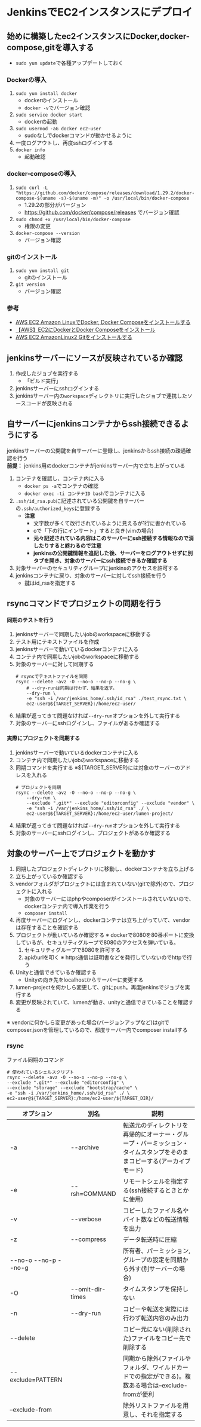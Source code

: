 # JenkinsでEC2インスタンスにデプロイ

## 始めに構築したec2インスタンスにDocker,docker-compose,gitを導入する

- ```sudo yum update```で各種アップデートしておく

### Dockerの導入
1. ```sudo yum install docker```
    - dockerのインストール
    - ```docker -v```でバージョン確認
1. ```sudo service docker start```
    - dockerの起動
1. ```sudo usermod -aG docker ec2-user```
    - sudoなしでdockerコマンドが動かせるように
1. 一度ログアウトし、再度sshログインする
1. ```docker info```
    - 起動確認

### docker-composeの導入
1. ```sudo curl -L "https://github.com/docker/compose/releases/download/1.29.2/docker-compose-$(uname -s)-$(uname -m)" -o /usr/local/bin/docker-compose```
    - 1.29.2の部分がバージョン
    - https://github.com/docker/compose/releases でバージョン確認
1. ```sudo chmod +x /usr/local/bin/docker-compose```
    - 権限の変更
1. ```docker-compose --version```
    - バージョン確認

### gitのインストール
1. ```sudo yum install git```
    - gitのインストール
1. ```git version```
    - バージョン確認

### 参考
- [AWS EC2 Amazon LinuxでDocker, Docker Composeをインストールする](https://qiita.com/shinespark/items/a8019b7ca99e4a30d286)
- [【AWS】EC2にDockerとDocker Composeをインストール](https://kacfg.com/aws-ec2-docker/)
- [AWS EC2 AmazonLinux2 Gitをインストールする](https://qiita.com/miriwo/items/8d5b35950232c1126d36)

## jenkinsサーバーにソースが反映されているか確認
1. 作成したジョブを実行する
    - 「ビルド実行」
1. jenkinsサーバーにsshログインする
1. jenkinsサーバー内の```workspace```ディレクトリに実行したジョブで連携したソースコードが反映される

## 自サーバーにjenkinsコンテナからssh接続できるようにする
jenkinsサーバーの公開鍵を自サーバーに登録し、jenkinsからssh接続の疎通確認を行う<br>
**前提：**
jenkins用のdockerコンテナがjenkinsサーバー内で立ち上がっている
1. コンテナを確認し、コンテナ内に入る
    - ```docker ps -a```でコンテナの確認
    - ```docker exec -ti コンテナID bash```でコンテナに入る
1. ```.ssh/id_rsa.pub```に記述されている公開鍵を自サーバーの```.ssh/authorized_keys```に登録する
    - **注意**
        - 文字数が多くて改行されているように見えるが1行に書かれている
        - oで「下の行にインサート」すると良き(vimの場合)
        - **元々記述されている内容はこのサーバーにssh接続する情報なので消したりすると終わるので注意**
        - **jenkinsの公開鍵情報を追記した後、サーバーをログアウトせずに別タブを開き、対象のサーバーにssh接続できるか確認する**
1. 対象サーバーのセキュリティグループにjenkinsのアクセスを許可する
1. jenkinsコンテナに戻り、対象のサーバーに対してssh接続を行う
    - 鍵はid_rsaを指定する

## rsyncコマンドでプロジェクトの同期を行う
#### 同期のテストを行う
1. jenkinsサーバーで同期したいjobのworkspaceに移動する
1. テスト用にテキストファイルを作成
1. jenkinsサーバーで動いているdockerコンテナに入る
1. コンテナ内で同期したいjobのworkspaceに移動する
1. 対象のサーバーに対して同期する
    ```
    # rsyncでテキストファイルを同期
    rsync --delete -avz -O --no-o --no-p --no-g \
        # --dry-runは同期は行わず、結果を返す。
        --dry-run \
        -e "ssh -i /var/jenkins_home/.ssh/id_rsa" ./test_rsync.txt \
        ec2-user@${TARGET_SERVER}:/home/ec2-user/
    ```
1. 結果が返ってきて問題なければ```--dry-run```オプションを外して実行する
1. 対象のサーバーにsshログインし、ファイルがあるか確認する

#### 実際にプロジェクトを同期する
1. jenkinsサーバーで動いているdockerコンテナに入る
1. コンテナ内で同期したいjobのworkspaceに移動する
1. 同期コマンドを実行する
    ※${TARGET_SERVER}には対象のサーバーのアドレスを入れる
    ```
    # プロジェクトを同期
    rsync --delete -avz -O --no-o --no-p --no-g \
        --dry-run \
        --exclude ".git*" --exclude "editorconfig" --exclude "vendor" \
        -e "ssh -i /var/jenkins_home/.ssh/id_rsa" ./ \
        ec2-user@${TARGET_SERVER}:/home/ec2-user/lumen-project/
    ```
1. 結果が返ってきて問題なければ```--dry-run```オプションを外して実行する
1. 対象のサーバーにsshログインし、プロジェクトがあるか確認する

## 対象のサーバー上でプロジェクトを動かす
1. 同期したプロジェクトディレクトリに移動し、dockerコンテナを立ち上げる
1. 立ち上がっているか確認する
1. vendorフォルダがプロジェクトには含まれていない(gitで除外)ので、プロジェクトに入れる
    - 対象のサーバーにはphpやcomposerがインストールされていないので、dockerコンテナ内で導入作業を行う
    - ```composer install```
1. 再度サーバーにログインし、dockerコンテナは立ち上がっていて、vendorは存在することを確認する
1. プロジェクトが動いているか確認する
    ※ dockerで8080を80番ポートに変換しているが、セキュリティグループで8080のアクセスを弾いている。
    1. セキュリティグループで8080を許可する
    1. apiのurlを叩く
        ※ https通信は証明書などを発行していないのでhttpで行う
1. Unityと通信できているか確認する
    - Unityの向き先をlocalhostからサーバーに変更する
1. lumen-projectを何かしら変更して、gitにpush。再度jenkinsでジョブを実行する
1. 変更が反映されていて、lumenが動き、unityと通信できていることを確認する

※ vendorに何かしら変更があった場合(バージョンアップなど)はgitでcomposer.jsonを管理しているので、都度サーバー内でcomposer installする

### rsync
ファイル同期のコマンド
```
# 使われているシェルスクリプト
rsync --delete -avz -O --no-o --no-p --no-g \
--exclude ".git*" --exclude "editorconfig" \
--exclude "storage" --exclude "bootstrap/cache" \
-e "ssh -i /var/jenkins_home/.ssh/id_rsa" ./ \
ec2-user@${TARGET_SERVER}:/home/ec2-user/${TARGET_DIR}/
```
| オプション           | 別名             | 説明                                                                                                                   |
| -------------------- | ---------------- | ---------------------------------------------------------------------------------------------------------------------- |
| -a                   | --archive        | 転送元のディレクトリを再帰的にオーナー・グループ・パーミッション・タイムスタンプをそのままコピーする(アーカイブモード) |
| -e                   | --rsh=COMMAND    | リモートシェルを指定する(ssh接続するときとかに使用)                                                                    |
| -v                   | --verbose        | コピーしたファイル名やバイト数などの転送情報を出力                                                                     |
| -z                   | --compress       | データ転送時に圧縮                                                                                                     |
| --no-o --no-p --no-g |                  | 所有者、パーミッション, グループの設定を同期から外す(別サーバーの場合)                                                 |
| -O                   | --omit-dir-times | タイムスタンプを保持しない                                                                                             |
| -n                   | --dry-run        | コピーや転送を実際には行わず転送内容のみ出力                                                                           |
| --delete             |                  | コピー元にない(削除された)ファイルをコピー先で削除する                                                                 |
| --exclude=PATTERN    |                  | 同期から除外(ファイルやフォルダ、ワイルドカードでの指定ができる)。複数ある場合は–exclude-fromが便利                    |
| –exclude-from        |                  | 除外リストファイルを用意し、それを指定する                                                                             |
